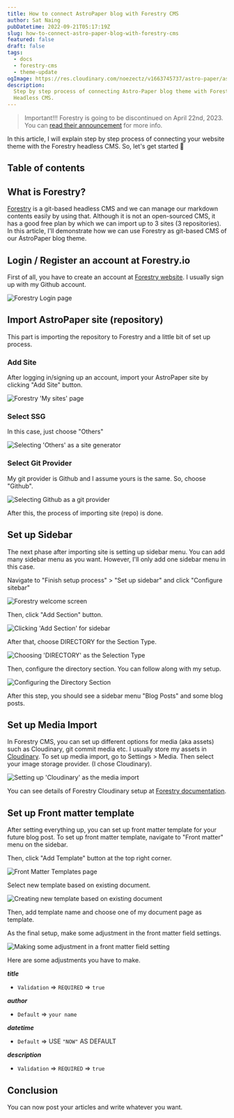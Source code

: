 ```yaml
---
title: How to connect AstroPaper blog with Forestry CMS
author: Sat Naing
pubDatetime: 2022-09-21T05:17:19Z
slug: how-to-connect-astro-paper-blog-with-forestry-cms
featured: false
draft: false
tags:
  - docs
  - forestry-cms
  - theme-update
ogImage: https://res.cloudinary.com/noezectz/v1663745737/astro-paper/astropaper-x-forestry-og_kqfwp0.png
description:
  Step by step process of connecting Astro-Paper blog theme with Forestry
  Headless CMS.
---
```


> Important!!! Forestry is going to be discontinued on April 22nd, 2023. You can [read their announcement](https://forestry.io/blog/forestry.io-end-of-life/) for more info.

In this article, I will explain step by step process of connecting your website theme with the Forestry headless CMS. So, let's get started 🎉

## Table of contents

## What is Forestry?

[Forestry](https://forestry.io/ "Forestry Website") is a git-based headless CMS and we can manage our markdown contents easily by using that. Although it is not an open-sourced CMS, it has a good free plan by which we can import up to 3 sites (3 repositories). In this article, I'll demonstrate how we can use Forestry as git-based CMS of our AstroPaper blog theme.

## Login / Register an account at Forestry.io

First of all, you have to create an account at [Forestry website](https://app.forestry.io/login "Forestry Login Page"). I usually sign up with my Github account.

![Forestry Login page](https://res.cloudinary.com/noezectz/v1663739096/astro-paper/Forestry-io_hk5yzv.png)

## Import AstroPaper site (repository)

This part is importing the repository to Forestry and a little bit of set up process.

### Add Site

After logging in/signing up an account, import your AstroPaper site by clicking "Add Site" button.

![Forestry 'My sites' page](https://res.cloudinary.com/noezectz/v1663739752/astro-paper/Forestry-io_1_z1bdyd.png)

### Select SSG

In this case, just choose "Others"

![Selecting 'Others' as a site generator](https://res.cloudinary.com/noezectz/v1663740872/astro-paper/Forestry-io_2_blrrw2.png)

### Select Git Provider

My git provider is Github and I assume yours is the same. So, choose "Github".

![Selecting Github as a git provider](https://res.cloudinary.com/noezectz/v1663740922/astro-paper/Forestry-io_3_pj1v8v.png)

After this, the process of importing site (repo) is done.

## Set up Sidebar

The next phase after importing site is setting up sidebar menu. You can add many sidebar menu as you want. However, I'll only add one sidebar menu in this case.

Navigate to "Finish setup process" > "Set up sidebar" and click "Configure sitebar"

![Forestry welcome screen](https://res.cloudinary.com/noezectz/v1663740974/astro-paper/forestry-io_4_j35uk9.png)

Then, click "Add Section" button.

![Clicking 'Add Section' for sidebar](https://res.cloudinary.com/noezectz/v1663741011/astro-paper/forestry-io_5_sxtgvx.png)

After that, choose DIRECTORY for the Section Type.

![Choosing 'DIRECTORY' as the Selection Type](https://res.cloudinary.com/noezectz/v1663741052/astro-paper/forestry-io_6_lddmkx.png)

Then, configure the directory section. You can follow along with my setup.

![Configuring the Directory Section](https://res.cloudinary.com/noezectz/v1663741105/astro-paper/forestry-io_7_jkwgi1.png)

After this step, you should see a sidebar menu "Blog Posts" and some blog posts.

## Set up Media Import

In Forestry CMS, you can set up different options for media (aka assets) such as Cloudinary, git commit media etc. I usually store my assets in [Cloudinary](https://cloudinary.com/). To set up media import, go to Settings > Media. Then select your image storage provider. (I chose Cloudinary).

![Setting up 'Cloudinary' as the media import](https://res.cloudinary.com/noezectz/v1663741636/astro-paper/forestry-io-media-import_1_f8i4lm.png)

You can see details of Forestry Cloudinary setup at [Forestry documentation](https://forestry.io/docs/media/cloudinary/).

## Set up Front matter template

After setting everything up, you can set up front matter template for your future blog post. To set up front matter template, navigate to "Front matter" menu on the sidebar.

Then, click "Add Template" button at the top right corner.

![Front Matter Templates page](https://res.cloudinary.com/noezectz/v1663742060/astro-paper/forestry-io-frontmatter_yskfvn.png)

Select new template based on existing document.

![Creating new template based on existing document](https://res.cloudinary.com/noezectz/v1663742179/astro-paper/forestry-io-existing-doc_bwcb9q.png)

Then, add template name and choose one of my document page as template.

As the final setup, make some adjustment in the front matter field settings.

![Making some adjustment in a front matter field setting](https://res.cloudinary.com/noezectz/v1663742450/astro-paper/forestry-io-fm-config_jqmgwz.png)

Here are some adjustments you have to make.

**_title_**

- `Validation` => `REQUIRED` => `true`

**_author_**

- `Default` => `your name`

**_datetime_**

- `Default` => USE `"NOW"` AS DEFAULT

**_description_**

- `Validation` => `REQUIRED` => `true`

## Conclusion

You can now post your articles and write whatever you want.
